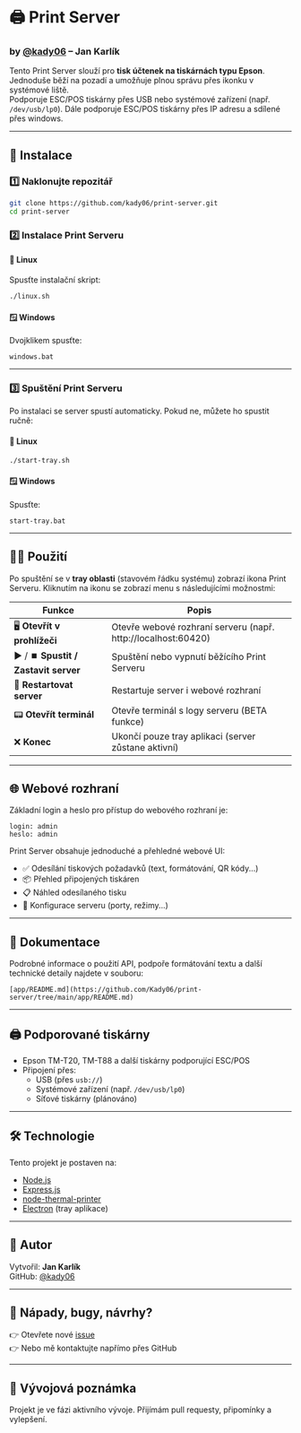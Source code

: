 # 🖨️ Print Server  
### by [@kady06](https://github.com/kady06) – Jan Karlík  

Tento Print Server slouží pro **tisk účtenek na tiskárnách typu Epson**.  
Jednoduše běží na pozadí a umožňuje plnou správu přes ikonku v systémové liště.  
Podporuje ESC/POS tiskárny přes USB nebo systémové zařízení (např. `/dev/usb/lp0`).
Dále podporuje ESC/POS tiskárny přes IP adresu a sdílené přes windows.

---

## 🔧 Instalace

### 1️⃣ Naklonujte repozitář
```bash
git clone https://github.com/kady06/print-server.git
cd print-server
```

### 2️⃣ Instalace Print Serveru

#### 🐧 Linux
Spusťte instalační skript:
```bash
./linux.sh
```

#### 🪟 Windows  
Dvojklikem spusťte:
```
windows.bat
```

---

### 3️⃣ Spuštění Print Serveru

Po instalaci se server spustí automaticky. Pokud ne, můžete ho spustit ručně:

#### 🐧 Linux
```bash
./start-tray.sh
```

#### 🪟 Windows  
Spusťte:
```
start-tray.bat
```

---

## 🧑‍💻 Použití

Po spuštění se v **tray oblasti** (stavovém řádku systému) zobrazí ikona Print Serveru. Kliknutím na ikonu se zobrazí menu s následujícími možnostmi:

| Funkce | Popis |
|--------|-------|
| 🖥️ **Otevřít v prohlížeči** | Otevře webové rozhraní serveru (např. http://localhost:60420) |
| ▶️ / ⏹️ **Spustit / Zastavit server** | Spuštění nebo vypnutí běžícího Print Serveru |
| 🔄 **Restartovat server** | Restartuje server i webové rozhraní |
| 📟 **Otevřít terminál** | Otevře terminál s logy serveru (BETA funkce) |
| ❌ **Konec** | Ukončí pouze tray aplikaci (server zůstane aktivní) |

---

## 🌐 Webové rozhraní

Základní login a heslo pro přístup do webového rozhraní je:
```
login: admin
heslo: admin
```

Print Server obsahuje jednoduché a přehledné webové UI:

- ✅ Odesílání tiskových požadavků (text, formátování, QR kódy...)
- 📦 Přehled připojených tiskáren
- 📋 Náhled odesílaného tisku
- 🔧 Konfigurace serveru (porty, režimy...)

---

## 📂 Dokumentace

Podrobné informace o použití API, podpoře formátování textu a další technické detaily najdete v souboru:  
```
[app/README.md](https://github.com/Kady06/print-server/tree/main/app/README.md)
```

---

## 🖨️ Podporované tiskárny

- Epson TM-T20, TM-T88 a další tiskárny podporující ESC/POS
- Připojení přes:
  - USB (přes `usb://`)
  - Systémové zařízení (např. `/dev/usb/lp0`)
  - Síťové tiskárny (plánováno)

---

## 🛠️ Technologie

Tento projekt je postaven na:

- [Node.js](https://nodejs.org/)
- [Express.js](https://expressjs.com/)
- [node-thermal-printer](https://github.com/Klemen1337/node-thermal-printer)
- [Electron](https://www.electronjs.org/) (tray aplikace)

---

## 💬 Autor

Vytvořil: **Jan Karlík**  
GitHub: [@kady06](https://github.com/kady06)

---

## 📢 Nápady, bugy, návrhy?

👉 Otevřete nové [issue](https://github.com/kady06/print-server/issues)  
👉 Nebo mě kontaktujte napřímo přes GitHub

---

## 🧪 Vývojová poznámka

Projekt je ve fázi aktivního vývoje. Přijímám pull requesty, připomínky a vylepšení.